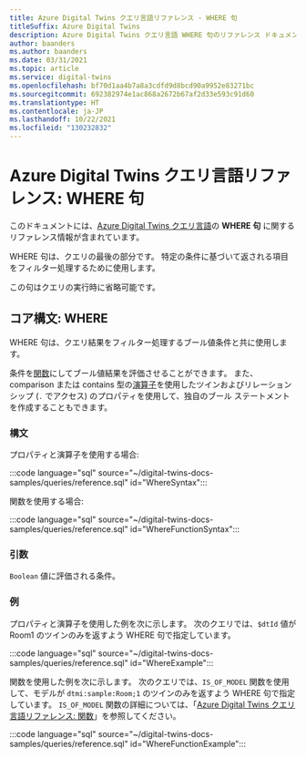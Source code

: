 ```yaml
---
title: Azure Digital Twins クエリ言語リファレンス - WHERE 句
titleSuffix: Azure Digital Twins
description: Azure Digital Twins クエリ言語 WHERE 句のリファレンス ドキュメント
author: baanders
ms.author: baanders
ms.date: 03/31/2021
ms.topic: article
ms.service: digital-twins
ms.openlocfilehash: bf70d1aa4b7a8a3cdfd9d8bcd90a9952e83271bc
ms.sourcegitcommit: 692382974e1ac868a2672b67af2d33e593c91d60
ms.translationtype: HT
ms.contentlocale: ja-JP
ms.lasthandoff: 10/22/2021
ms.locfileid: "130232832"
---
```

# <a name="azure-digital-twins-query-language-reference-where-clause"></a>Azure Digital Twins クエリ言語リファレンス: WHERE 句

このドキュメントには、[Azure Digital Twins クエリ言語](concepts-query-language.md)の **WHERE 句** に関するリファレンス情報が含まれています。

WHERE 句は、クエリの最後の部分です。 特定の条件に基づいて返される項目をフィルター処理するために使用します。

この句はクエリの実行時に省略可能です。

## <a name="core-syntax-where"></a>コア構文: WHERE

WHERE 句は、クエリ結果をフィルター処理するブール値条件と共に使用します。 

条件を[関数](reference-query-functions.md)にしてブール値結果を評価させることができます。 また、comparison または contains 型の[演算子](reference-query-operators.md)を使用したツインおよびリレーションシップ (`.` でアクセス) のプロパティを使用して、独自のブール ステートメントを作成することもできます。

### <a name="syntax"></a>構文

プロパティと演算子を使用する場合:

:::code language="sql" source="~/digital-twins-docs-samples/queries/reference.sql" id="WhereSyntax":::

関数を使用する場合:

:::code language="sql" source="~/digital-twins-docs-samples/queries/reference.sql" id="WhereFunctionSyntax":::

### <a name="arguments"></a>引数

`Boolean` 値に評価される条件。

### <a name="examples"></a>例

プロパティと演算子を使用した例を次に示します。 次のクエリでは、`$dtId` 値が Room1 のツインのみを返すよう WHERE 句で指定しています。

:::code language="sql" source="~/digital-twins-docs-samples/queries/reference.sql" id="WhereExample":::

関数を使用した例を次に示します。 次のクエリでは、`IS_OF_MODEL` 関数を使用して、モデルが `dtmi:sample:Room;1` のツインのみを返すよう WHERE 句で指定しています。 `IS_OF_MODEL` 関数の詳細については、「[Azure Digital Twins クエリ言語リファレンス: 関数](reference-query-functions.md#is_of_model)」を参照してください。

:::code language="sql" source="~/digital-twins-docs-samples/queries/reference.sql" id="WhereFunctionExample":::